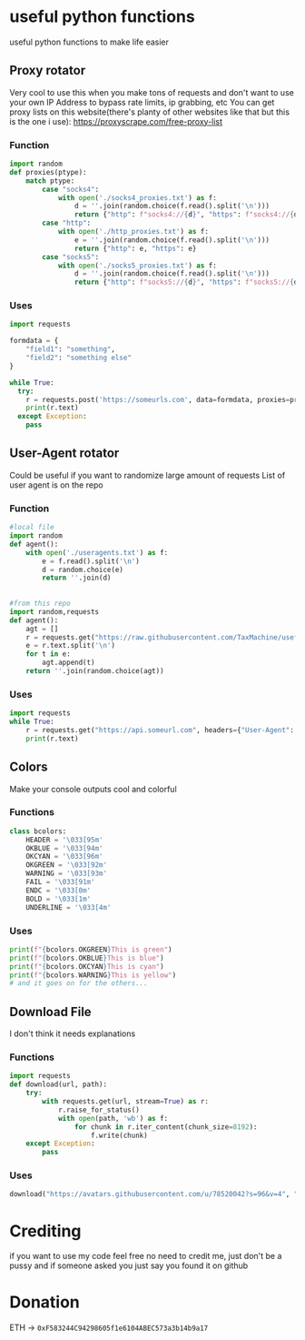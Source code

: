 # useful python functions
useful python functions to make life easier

## Proxy rotator
Very cool to use this when you make tons of requests and don't want to use your own IP Address to bypass rate limits, ip grabbing, etc
You can get proxy lists on this website(there's planty of other websites like that but this is the one i use): https://proxyscrape.com/free-proxy-list

### Function
```python
import random
def proxies(ptype):
    match ptype:
        case "socks4":
            with open('./socks4_proxies.txt') as f:
                d = ''.join(random.choice(f.read().split('\n')))
                return {"http": f"socks4://{d}", "https": f"socks4://{d}"}
        case "http":
            with open('./http_proxies.txt') as f:
                e = ''.join(random.choice(f.read().split('\n')))
                return {"http": e, "https": e}
        case "socks5":
            with open('./socks5_proxies.txt') as f:
                d = ''.join(random.choice(f.read().split('\n')))
                return {"http": f"socks5://{d}", "https": f"socks5://{d}"}
```
### Uses
```python
import requests

formdata = {
    "field1": "something",
    "field2": "something else"
}

while True:
  try:
    r = requests.post('https://someurls.com', data=formdata, proxies=proxies("http"))
    print(r.text)
  except Exception:
    pass
```

## User-Agent rotator
Could be useful if you want to randomize large amount of requests
List of user agent is on the repo

### Function
```python
#local file
import random
def agent():
    with open('./useragents.txt') as f:
        e = f.read().split('\n')
        d = random.choice(e)
        return ''.join(d)
   
   
#from this repo
import random,requests
def agent():
    agt = []
    r = requests.get("https://raw.githubusercontent.com/TaxMachine/useful-python-functions/main/useragents.txt")
    e = r.text.split('\n')
    for t in e:
        agt.append(t)
    return ''.join(random.choice(agt))
```

### Uses
```python
import requests
while True:
    r = requests.get("https://api.someurl.com", headers={"User-Agent": agent()})
    print(r.text)
```

## Colors
Make your console outputs cool and colorful

### Functions
```python
class bcolors:
    HEADER = '\033[95m'
    OKBLUE = '\033[94m'
    OKCYAN = '\033[96m'
    OKGREEN = '\033[92m'
    WARNING = '\033[93m'
    FAIL = '\033[91m'
    ENDC = '\033[0m'
    BOLD = '\033[1m'
    UNDERLINE = '\033[4m'
```

### Uses
```python
print(f"{bcolors.OKGREEN}This is green")
print(f"{bcolors.OKBLUE}This is blue")
print(f"{bcolors.OKCYAN}This is cyan")
print(f"{bcolors.WARNING}This is yellow")
# and it goes on for the others...
```

## Download File
I don't think it needs explanations

### Functions
```python
import requests
def download(url, path):
    try:
        with requests.get(url, stream=True) as r:
            r.raise_for_status()
            with open(path, 'wb') as f:
                for chunk in r.iter_content(chunk_size=8192): 
                    f.write(chunk)
    except Exception:
        pass
```

### Uses
```python
download("https://avatars.githubusercontent.com/u/78520042?s=96&v=4", "./waifuwareontop.png")
```

# Crediting
if you want to use my code feel free no need to credit me, just don't be a pussy and if someone asked you just say you found it on github

# Donation
ETH -> `0xF583244C94298605f1e6104ABEC573a3b14b9a17`
